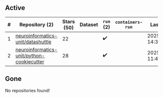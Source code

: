 ## Active
| # | Repository (2) | Stars (50) | Dataset | `run` (2) | `containers-run` | Last Modified |
| --- | --- | --- | --- | --- | --- | --- |
| 1 | [neuroinformatics-unit/datashuttle](https://github.com/neuroinformatics-unit/datashuttle) | 22 |  | :heavy_check_mark: |  | 2025-03-23 14:32:55+00:00 |
| 2 | [neuroinformatics-unit/python-cookiecutter](https://github.com/neuroinformatics-unit/python-cookiecutter) | 28 |  | :heavy_check_mark: |  | 2025-03-24 11:43:06+00:00 |

## Gone
No repositories found!
